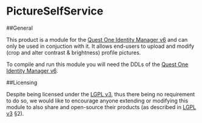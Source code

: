 PictureSelfService
==================

##General

This product is a module for the [Quest One Identity Manager v6](http://www.quest.com/identity-manager/) and can only be used in conjuction with it. It allows end-users to upload and modify (crop and alter contrast & brightness) profile pictures.

To compile and run this module you will need the DDLs of the [Quest One Identity Manager v6](http://www.quest.com/identity-manager/).

##Licensing

Despite being licensed under the [LGPL v3](http://www.gnu.org/licenses/lgpl.html#content), thus there being no requirement to do so, we would like to encourage anyone extending or modifying this module to also share and open-source their products (as described in [LGPL v3](http://www.gnu.org/licenses/lgpl.html#content) §2).
